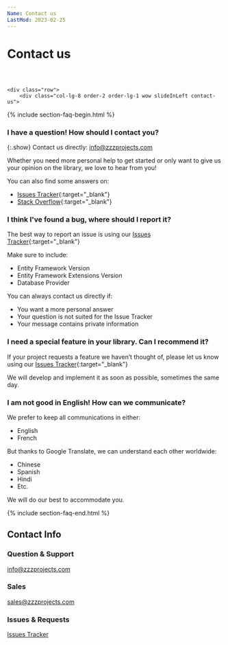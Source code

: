 ```yaml
---
Name: Contact us
LastMod: 2023-02-25
---
```


# Contact us

<div class="container " style="margin-top: 60px;">

<!--
<div class="card card-wow">
	<div class="card-header">
		<h2>Test our Outstanding Support</h2>
	</div>
	<div class="card-body">
		<p>We usually answer within the next business day, hour, or minutes!</p>
		<p>We love to hear from you!</p>
	</div>
</div>!-->

	<div class="row">
		<div class="col-lg-8 order-2 order-lg-1 wow slideInLeft contact-us">
	





<!--
			<div class="notice">
			</div>!-->
	
			

{% include section-faq-begin.html %}

### I have a question! How should I contact you?
{:.show}
Contact us directly: info@zzzprojects.com

Whether you need more personal help to get started or only want to give us your opinion on the library, we love to hear from you!

You can also find some answers on:
- [Issues Tracker](https://github.com/zzzprojects/EntityFramework-Extensions/issues){:target="_blank"}
- [Stack Overflow](https://stackoverflow.com/questions/tagged/entity-framework-extensions){:target="_blank"}

### I think I've found a bug, where should I report it?
The best way to report an issue is using our [Issues Tracker](https://github.com/zzzprojects/EntityFramework-Extensions/issues){:target="_blank"}

Make sure to include:
- Entity Framework Version
- Entity Framework Extensions Version
- Database Provider

You can always contact us directly if:

- You want a more personal answer
- Your question is not suited for the Issue Tracker
- Your message contains private information

### I need a special feature in your library. Can I recommend it?
If your project requests a feature we haven’t thought of, please let us know using our [Issues Tracker](https://github.com/zzzprojects/EntityFramework-Extensions/issues){:target="_blank"}

We will develop and implement it as soon as possible, sometimes the same day. 

### I am not good in English! How can we communicate?

We prefer to keep all communications in either:
- English
- French

But thanks to Google Translate, we can understand each other worldwide:
- Chinese
- Spanish
- Hindi
- Etc.

We will do our best to accommodate you.

{% include section-faq-end.html %}

</div>
		<div class="col-lg-4 order-1 order-lg-2">
			<div class="card card-box card-box-light card-box-nav wow slideInRight">
				<div class="card-header">
					<h2>Contact Info</h2>
				</div>
				<div class="card-body">
					<h3>Question & Support</h3>					
					<a href="mailto:info@zzzprojects.com">info@zzzprojects.com</a>
					<h3>Sales</h3>
					<a href="mailto:sales@zzzprojects.com">sales@zzzprojects.com</a>
					<h3>Issues & Requests</h3>
					<a href="https://github.com/zzzprojects/EntityFramework-Extensions/issues" target="_blank">Issues Tracker</a>
				</div>
			</div>
			<br /><br />
		</div>
	</div>
</div>
